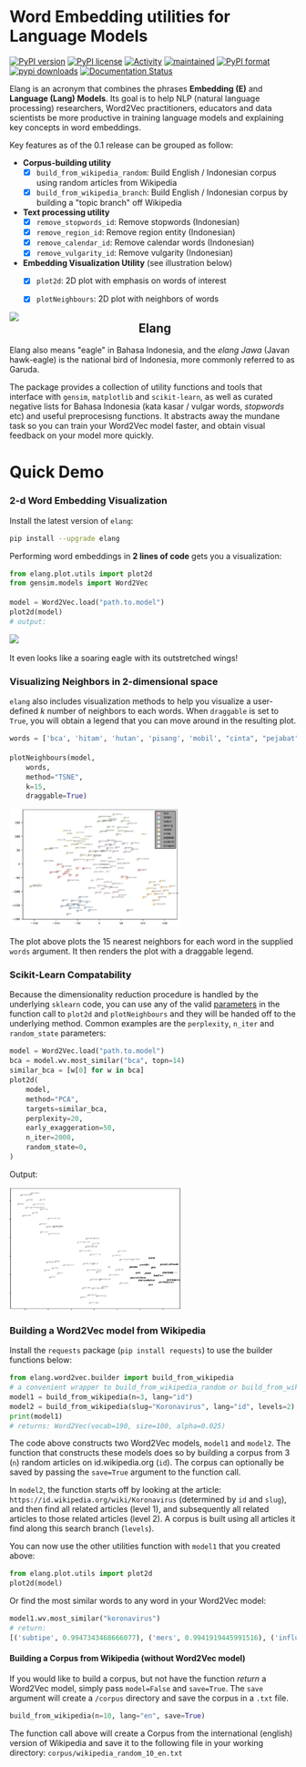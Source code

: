 # Word Embedding utilities for Language Models
[![PyPI version](https://img.shields.io/pypi/v/elang?color=green)](https://badge.fury.io/py/elang) [![PyPI license](https://img.shields.io/pypi/l/Elang?color=red)](https://pypi.python.org/pypi/elang/) [![Activity](https://img.shields.io/github/commit-activity/m/onlyphantom/elang)](https://github.com/onlyphantom/elang) [![maintained](https://img.shields.io/maintenance/yes/2020)](https://github.com/onlyphantom/elang/graphs/commit-activity) [![PyPI format](https://img.shields.io/pypi/format/elang)](https://pypi.org/project/elang/) [![pypi downloads](https://img.shields.io/pypi/dm/elang)](https://pypi.org/project/elang/) [![Documentation Status](https://readthedocs.org/projects/elang/badge/?version=latest)](https://elang.readthedocs.io/en/latest/?badge=latest)


Elang is an acronym that combines the phrases **Embedding (E)** and **Language (Lang) Models**. Its goal is to help NLP (natural language processing) researchers, Word2Vec practitioners, educators and data scientists be more productive in training language models and explaining key concepts in word embeddings. 

Key features as of the 0.1 release can be grouped as follow:

- **Corpus-building utility**
    - [x] `build_from_wikipedia_random`: Build English / Indonesian corpus using random articles from Wikipedia
    - [x] `build_from_wikipedia_branch`: Build English / Indonesian corpus by building a "topic branch" off Wikipedia

- **Text processing utility**
    - [x] `remove_stopwords_id`: Remove stopwords (Indonesian)
    - [x] `remove_region_id`: Remove region entity (Indonesian)
    - [x] `remove_calendar_id`: Remove calendar words (Indonesian)
    - [x] `remove_vulgarity_id`: Remove vulgarity (Indonesian)

- **Embedding Visualization Utility** (see illustration below)
    - [x] `plot2d`: 2D plot with emphasis on words of interest
    - [x] `plotNeighbours`: 2D plot with neighbors of words


<img align="left" width="35%" src="https://github.com/onlyphantom/elangdev/blob/master/assets/elang_light.png?raw=true" style="margin-right:10%">

## Elang
Elang also means "eagle" in Bahasa Indonesia, and the _elang Jawa_ (Javan hawk-eagle) is the national bird of Indonesia, more commonly referred to as Garuda. 

The package provides a collection of utility functions and tools that interface with `gensim`, `matplotlib` and `scikit-learn`, as well as curated negative lists for Bahasa Indonesia (kata kasar / vulgar words, _stopwords_ etc) and useful preprocesisng functions. It abstracts away the mundane task so you can train your Word2Vec model faster, and obtain visual feedback on your model more quickly.

# Quick Demo

### 2-d Word Embedding Visualization
Install the latest version of `elang`:
```bash
pip install --upgrade elang
```

Performing word embeddings in **2 lines of code** gets you a visualization:
```py
from elang.plot.utils import plot2d
from gensim.models import Word2Vec

model = Word2Vec.load("path.to.model")
plot2d(model)
# output:
```

<img width="60%" src="https://github.com/onlyphantom/elangdev/raw/master/assets/embedding.png">

It even looks like a soaring eagle with its outstretched wings!

### Visualizing Neighbors in 2-dimensional space

`elang` also includes visualization methods to help you visualize a user-defined _k_ number of neighbors to each words. When `draggable` is set to `True`, you will obtain a legend that you can move around in the resulting plot.

```py
words = ['bca', 'hitam', 'hutan', 'pisang', 'mobil', "cinta", "pejabat", "android", "kompas"]

plotNeighbours(model, 
    words, 
    method="TSNE", 
    k=15,
    draggable=True)
```

<img width="60%" src="https://github.com/onlyphantom/elangdev/raw/master/assets/neighbors.png">


The plot above plots the 15 nearest neighbors for each word in the supplied `words` argument. It then renders the plot with a draggable legend.

### Scikit-Learn Compatability
Because the dimensionality reduction procedure is handled by the underlying `sklearn` code, you can use any of the valid [parameters](https://scikit-learn.org/stable/modules/generated/sklearn.manifold.TSNE.html) in the function call to `plot2d` and `plotNeighbours` and they will be handed off to the underlying method. Common examples are the `perplexity`, `n_iter` and `random_state` parameters:

```py
model = Word2Vec.load("path.to.model")
bca = model.wv.most_similar("bca", topn=14)
similar_bca = [w[0] for w in bca]
plot2d(
    model,
    method="PCA",
    targets=similar_bca,
    perplexity=20,
    early_exaggeration=50,
    n_iter=2000,
    random_state=0,
)
```

Output:

<img width="60%" src="https://github.com/onlyphantom/elangdev/raw/master/assets/tsne.png">

### Building a Word2Vec model from Wikipedia
Install the `requests` package (`pip install requests`) to use the builder functions below:

```py
from elang.word2vec.builder import build_from_wikipedia
# a convenient wrapper to build_from_wikipedia_random or build_from_wikipedia_branch
model1 = build_from_wikipedia(n=3, lang="id")
model2 = build_from_wikipedia(slug="Koronavirus", lang="id", levels=2)
print(model1)
# returns: Word2Vec(vocab=190, size=100, alpha=0.025)
```

The code above constructs two Word2Vec models, `model1` and `model2`. The function that constructs these models does so by building a corpus from 3 (`n`) random articles on id.wikipedia.org (`id`). The corpus can optionally be saved by passing the `save=True` argument to the function call. 

In `model2`, the function starts off by looking at the article: `https://id.wikipedia.org/wiki/Koronavirus` (determined by `id` and `slug`), and then find all related articles (level 1), and subsequently all related articles to those related articles (level 2). A corpus is built using all articles it find along this search branch (`levels`).

You can now use the other utilities function with `model1` that you created above:

```python
from elang.plot.utils import plot2d
plot2d(model)
```

Or find the most similar words to any word in your Word2Vec model:
```python
model1.wv.most_similar("koronavirus")
# return:
[('subtipe', 0.9947343468666077), ('mers', 0.9941919445991516), ('influenza', 0.9937061667442322), ('flu', 0.993574857711792), ('galur', 0.9933352470397949), ('hanta', 0.9925214052200317), ('sindrom', 0.992496907711029), ('hku', 0.9921219944953918), ('herpes', 0.9921203851699829), ('adenovirus', 0.9920581579208374)]
```

#### Building a Corpus from Wikipedia (without Word2Vec model)

If you would like to build a corpus, but not have the function _return_ a Word2Vec model, simply pass `model=False` and `save=True`. The `save` argument will create a `/corpus` directory and save the corpus in a `.txt` file. 

```py
build_from_wikipedia(n=10, lang="en", save=True)
```

The function call above will create a Corpus from the international (english) version of Wikipedia and save it to the following file in your working directory: `corpus/wikipedia_random_10_en.txt`
